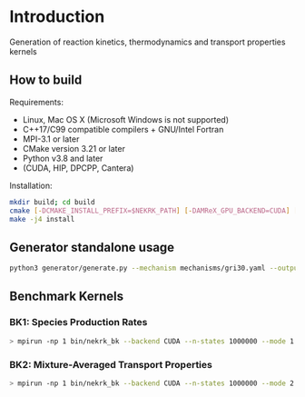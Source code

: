 # Introduction
Generation of reaction kinetics, thermodynamics and transport properties kernels

## How to build

Requirements:
* Linux, Mac OS X (Microsoft Windows is not supported)
* C++17/C99 compatible compilers + GNU/Intel Fortran
* MPI-3.1 or later
* CMake version 3.21 or later
* Python v3.8 and later
* (CUDA, HIP, DPCPP, Cantera)

Installation:

```sh
mkdir build; cd build
cmake [-DCMAKE_INSTALL_PREFIX=$NEKRK_PATH] [-DAMReX_GPU_BACKEND=CUDA] [-DAMReX_PRECISION=SINGLE] ..
make -j4 install
```
## Generator standalone usage 

```sh
python3 generator/generate.py --mechanism mechanisms/gri30.yaml --output out/mechanisms/gri
```

## Benchmark Kernels

### BK1: Species Production Rates

```sh
> mpirun -np 1 bin/nekrk_bk --backend CUDA --n-states 1000000 --mode 1 --yaml-file mechanisms/gri30.yaml
```

### BK2: Mixture-Averaged Transport Properties

```sh
> mpirun -np 1 bin/nekrk_bk --backend CUDA --n-states 1000000 --mode 2  --yaml-file mechanisms/gri30.yaml
```
